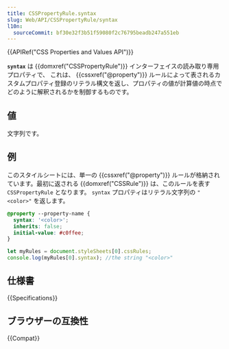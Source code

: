 ```yaml
---
title: CSSPropertyRule.syntax
slug: Web/API/CSSPropertyRule/syntax
l10n:
  sourceCommit: bf30e32f3b51f59080f2c76795beadb247a551eb
---
```


{{APIRef("CSS Properties and Values API")}}

**`syntax`** は {{domxref("CSSPropertyRule")}} インターフェイスの読み取り専用プロパティで、 これは、 {{cssxref("@property")}} ルールによって表されるカスタムプロパティ登録のリテラル構文を返し、プロパティの値が計算値の時点でどのように解釈されるかを制御するものです。

## 値

文字列です。

## 例

このスタイルシートには、単一の {{cssxref("@property")}} ルールが格納されています。最初に返される {{domxref("CSSRule")}} は、このルールを表す `CSSPropertyRule` となります。 `syntax` プロパティはリテラル文字列の `"<color>"` を返します。

```css
@property --property-name {
  syntax: '<color>';
  inherits: false;
  initial-value: #c0ffee;
}
```

```js
let myRules = document.styleSheets[0].cssRules;
console.log(myRules[0].syntax); //the string "<color>"
```

## 仕様書

{{Specifications}}

## ブラウザーの互換性

{{Compat}}
